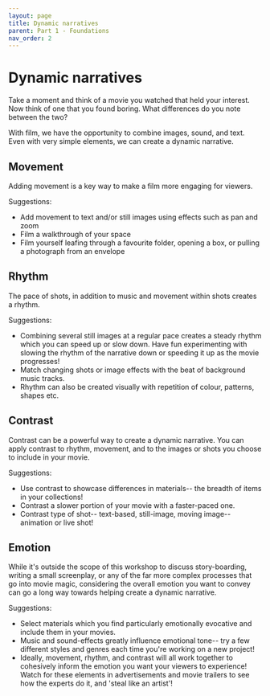 ```yaml
---
layout: page
title: Dynamic narratives
parent: Part 1 - Foundations
nav_order: 2
---
```

# Dynamic narratives

Take a moment and think of a movie you watched that held your interest. Now think of one that you found boring. What differences do you note between the two?

With film, we have the opportunity to combine images, sound, and text. Even with very simple elements, we can create a dynamic narrative.

## Movement

Adding movement is a key way to make a film more engaging for viewers.

Suggestions:

+ Add movement to text and/or still images using effects such as pan and zoom
+ Film a walkthrough of your space
+ Film yourself leafing through a favourite folder, opening a box, or pulling a photograph from an envelope

## Rhythm

The pace of shots, in addition to music and movement within shots creates a rhythm.

Suggestions:

+ Combining several still images at a regular pace creates a steady rhythm which you can speed up or slow down. Have fun experimenting with slowing the rhythm of the narrative down or speeding it up as the movie progresses!
+ Match changing shots or image effects with the beat of background music tracks.
+ Rhythm can also be created visually with repetition of colour, patterns, shapes etc.

## Contrast

Contrast can be a powerful way to create a dynamic narrative. You can apply contrast to rhythm, movement, and to the images or shots you choose to include in your movie.

Suggestions:

+ Use contrast to showcase differences in materials-- the breadth of items in your collections!
+ Contrast a slower portion of your movie with a faster-paced one.
+ Contrast type of shot-- text-based, still-image, moving image-- animation or live shot!

## Emotion

While it's outside the scope of this workshop to discuss story-boarding, writing a small screenplay, or any of the far more complex processes that go into movie magic, considering the overall emotion you want to convey can go a long way towards helping create a dynamic narrative.

Suggestions:

+ Select materials which you find particularly emotionally evocative and include them in your movies.
+ Music and sound-effects greatly influence emotional tone-- try a few different styles and genres each time you're working on a new project!
+ Ideally, movement, rhythm, and contrast will all work together to cohesively inform the emotion you want your viewers to experience! Watch for these elements in advertisements and movie trailers to see how the experts do it, and 'steal like an artist'! 
